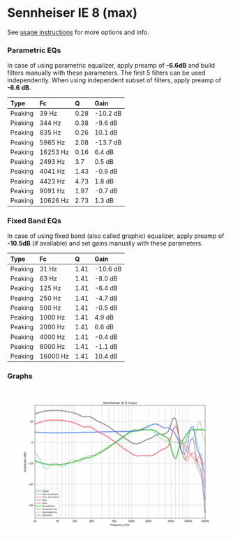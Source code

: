 # Sennheiser IE 8 (max)
See [usage instructions](https://github.com/jaakkopasanen/AutoEq#usage) for more options and info.

### Parametric EQs
In case of using parametric equalizer, apply preamp of **-6.6dB** and build filters manually
with these parameters. The first 5 filters can be used independently.
When using independent subset of filters, apply preamp of **-6.6 dB**.

| Type    | Fc       |    Q | Gain     |
|:--------|:---------|:-----|:---------|
| Peaking | 39 Hz    | 0.28 | -10.2 dB |
| Peaking | 344 Hz   | 0.38 | -9.6 dB  |
| Peaking | 835 Hz   | 0.26 | 10.1 dB  |
| Peaking | 5965 Hz  | 2.08 | -13.7 dB |
| Peaking | 16253 Hz | 0.16 | 6.4 dB   |
| Peaking | 2493 Hz  | 3.7  | 0.5 dB   |
| Peaking | 4041 Hz  | 1.43 | -0.9 dB  |
| Peaking | 4423 Hz  | 4.73 | 1.8 dB   |
| Peaking | 9091 Hz  | 1.97 | -0.7 dB  |
| Peaking | 10626 Hz | 2.73 | 1.3 dB   |

### Fixed Band EQs
In case of using fixed band (also called graphic) equalizer, apply preamp of **-10.5dB**
(if available) and set gains manually with these parameters.

| Type    | Fc       |    Q | Gain     |
|:--------|:---------|:-----|:---------|
| Peaking | 31 Hz    | 1.41 | -10.6 dB |
| Peaking | 63 Hz    | 1.41 | -8.0 dB  |
| Peaking | 125 Hz   | 1.41 | -6.4 dB  |
| Peaking | 250 Hz   | 1.41 | -4.7 dB  |
| Peaking | 500 Hz   | 1.41 | -0.5 dB  |
| Peaking | 1000 Hz  | 1.41 | 4.9 dB   |
| Peaking | 2000 Hz  | 1.41 | 6.6 dB   |
| Peaking | 4000 Hz  | 1.41 | -0.4 dB  |
| Peaking | 8000 Hz  | 1.41 | -1.1 dB  |
| Peaking | 16000 Hz | 1.41 | 10.4 dB  |

### Graphs
![](./Sennheiser%20IE%208%20(max).png)